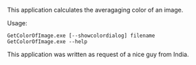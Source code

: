 This application calculates the averagaging color of an image.

Usage:
```
GetColorOfImage.exe [--showcolordialog] filename
GetColorOfImage.exe --help
```
This application was written as request of a nice guy from India.
